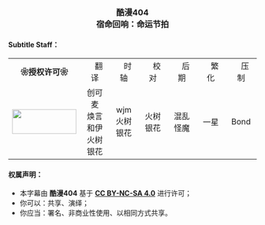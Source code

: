 <h3 align="center">酷漫404<br>宿命回响：命运节拍</h3>

<h4>Subtitle Staff：</h4>

<table align="center">
	<tbody align="center">
		<tr>
            <td><b>❀授权许可❀</b></td>
			<td>　翻译　</td>
            <td>　时轴　</td>
            <td>　校对　</td>
			<td>　后期　</td>
            <td>　繁化　</td>
			<td>　压制　</td>
		</tr>
		<tr>
            <td><img src="https://tse1-mm.cn.bing.net/th/id/OIP._xFfhj_BvJ6A7RgTpG8m9gHaDK?pid=Api&amp;rs=1" style="width:130px;height:50px"></td>
			<td>创可麦<br>焕言<br>和伊<br>火树银花</td>
            <td>wjm<br>火树银花</td>
            <td>火树银花</td>
			<td>混乱怪魔</td>
            <td>一星</td>
			<td>Bond</td>
		</tr>
	</tbody>
</table>

<h4>权属声明：</h4>
<ul>
	<li>本字幕由 <b>酷漫404</b> 基于 <a href="https://creativecommons.org/licenses/by-nc-sa/4.0/deed.zh" target="_blank"><b>CC BY-NC-SA 4.0</b></a> 进行许可；</li>
	<li>你可以：共享、演绎；</li>
	<li>你应当：署名、非商业性使用、以相同方式共享。</li>
</ul>
